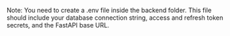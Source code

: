Note: You need to create a .env file inside the backend folder. This file should include your database connection string, access and refresh token secrets, and the FastAPI base URL.